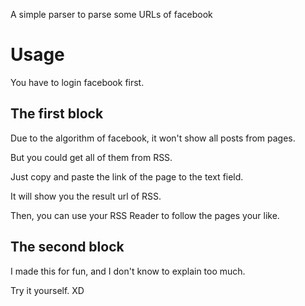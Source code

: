 A simple parser to parse some URLs of facebook

# Usage

You have to login facebook first.

## The first block

Due to the algorithm of facebook, it won't show all posts from pages.

But you could get all of them from RSS.

Just copy and paste the link of the page to the text field.

It will show you the result url of RSS.

Then, you can use your RSS Reader to follow the pages your like.

## The second block

I made this for fun, and I don't know to explain too much.

Try it yourself. XD
